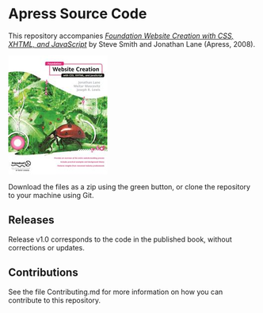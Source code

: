 # Apress Source Code

This repository accompanies [*Foundation Website Creation with CSS, XHTML, and JavaScript*](http://www.apress.com/9781430209911) by Steve Smith and Jonathan Lane (Apress, 2008).

![Cover image](9781430209911.jpg)

Download the files as a zip using the green button, or clone the repository to your machine using Git.

## Releases

Release v1.0 corresponds to the code in the published book, without corrections or updates.

## Contributions

See the file Contributing.md for more information on how you can contribute to this repository.
